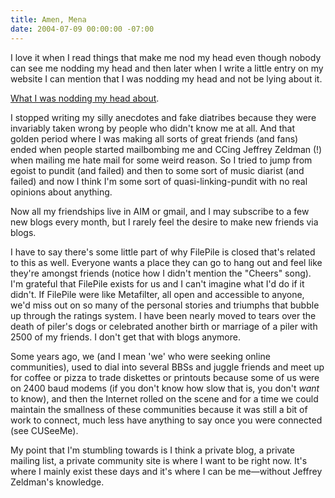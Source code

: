 ```yaml
---
title: Amen, Mena
date: 2004-07-09 00:00:00 -07:00
---
```


<p>
I love it when I read things that make me nod my head even though nobody can see me nodding my head and then later when I write a little entry on my website I can mention that I was nodding my head and not be lying about it.
</p>
<p>
<a href="http://www.sixapart.com/corner/archives/2004/07/blogs_bandwidth.shtml">What I was nodding my head about</a>.
</p>
<p>
I stopped writing my silly anecdotes and fake diatribes because they were invariably taken wrong by people who didn't know me at all. And that golden period where I was making all sorts of great friends (and fans) ended when people started mailbombing me and CCing Jeffrey Zeldman (!) when mailing me hate mail for some weird reason.  So I tried to jump from egoist to pundit (and failed) and then to some sort of music diarist (and failed) and now I think I'm some sort of quasi-linking-pundit with no real opinions about anything.
</p>
<p>
Now all my friendships live in AIM or gmail, and I may subscribe to a few new blogs every month, but I rarely feel the desire to make new friends via blogs.
</p>
<p>
I have to say there's some little part of why FilePile is closed that's related to this as well. Everyone wants a place they can go to hang out and feel like they're amongst friends (notice how I didn't mention the "Cheers" song). I'm grateful that FilePile exists for us and I can't imagine what I'd do if it didn't. If FilePile were like Metafilter, all open and accessible to anyone, we'd miss out on so many of the personal stories and triumphs that bubble up through the ratings system. I have been nearly moved to tears over the death of piler's dogs or celebrated another birth or marriage of a piler with 2500 of my friends. I don't get that with blogs anymore.
</p>
<p>
Some years ago, we (and I mean 'we' who were seeking online communities), used to dial into several BBSs and juggle friends and meet up for coffee or pizza to trade diskettes or printouts because some of us were on 2400 baud modems (if you don't know how slow that is, you don't <em>want</em> to know), and then the Internet rolled on the scene and for a time we could maintain the smallness of these communities because it was still a bit of work to connect, much less have anything to say once you were connected (see CUSeeMe).
</p>
<p>
My point that I'm stumbling towards is I think a private blog, a private mailing list, a private community site is where I want to be right now. It's where I mainly exist these days and it's where I can be me&#8212;without Jeffrey Zeldman's knowledge.
</p>
